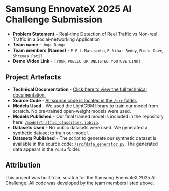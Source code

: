 # Samsung EnnovateX 2025 AI Challenge Submission

- **Problem Statement** - Real-time Detection of Reel Traffic vs Non-reel Traffic in a Social-networking Application
- **Team name** - `Unga Bunga`
- **Team members (Names)** - `P P L Narasimha`, `P Nihar Reddy`, `Rishi Dave`, `Shreyas Patil`
- **Demo Video Link** - `[YOUR PUBLIC OR UNLISTED YOUTUBE LINK]`

## Project Artefacts

- **Technical Documentation** - [Click here to view the full technical documentation.](./docs/technical_documentation.md)
- **Source Code** - [All source code is located in the `/src` folder.](./src)
- **Models Used** - We used the LightGBM library to train our model from scratch. No pre-trained open-weight models were used.
- **Models Published** - Our final trained model is included in the repository here: [`/model/traffic_classifier.joblib`](./model/traffic_classifier.joblib).
- **Datasets Used** - No public datasets were used. We generated a synthetic dataset to train our model.
- **Datasets Published** - The script to generate our synthetic dataset is available in the source code: [`/src/data_generator.py`](./src/data_generator.py). The generated data appears in the `/data` folder.

## Attribution

This project was built from scratch for the Samsung EnnovateX 2025 AI Challenge. All code was developed by the team members listed above.